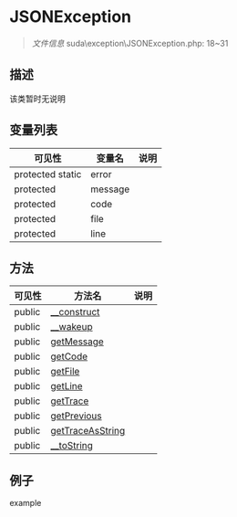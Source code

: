 #  JSONException 

> *文件信息* suda\exception\JSONException.php: 18~31





## 描述



该类暂时无说明


## 变量列表
| 可见性 |  变量名   | 说明 |
|--------|----|------|
| protected  static  | error | | 
| protected    | message | | 
| protected    | code | | 
| protected    | file | | 
| protected    | line | | 

## 方法

| 可见性 | 方法名 | 说明 |
|--------|-------|------|
|  public  |[__construct](JSONException/__construct.md) |  |
|  public  |[__wakeup](JSONException/__wakeup.md) |  |
|  public  |[getMessage](JSONException/getMessage.md) |  |
|  public  |[getCode](JSONException/getCode.md) |  |
|  public  |[getFile](JSONException/getFile.md) |  |
|  public  |[getLine](JSONException/getLine.md) |  |
|  public  |[getTrace](JSONException/getTrace.md) |  |
|  public  |[getPrevious](JSONException/getPrevious.md) |  |
|  public  |[getTraceAsString](JSONException/getTraceAsString.md) |  |
|  public  |[__toString](JSONException/__toString.md) |  |
 

## 例子

example